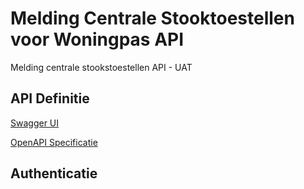 # Melding Centrale Stooktoestellen voor Woningpas API

Melding centrale stookstoestellen API - UAT

## API Definitie
[Swagger UI](https://ovo000090.github.io/VEKA_REST_API/?urls.primaryName=V1+-+Melding+Centrale+Stooktoestellen+voor+Woningpas+API+-+UAT) 

[OpenAPI Specificatie](/datadiensten-uat-v1.yaml)



## Authenticatie
